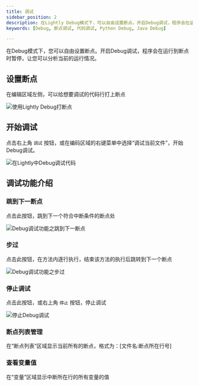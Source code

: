 ```yaml
---
title: 调试
sidebar_position: 2
description: 在Lightly Debug模式下，可以自由设置断点。开启Debug调试，程序会在运行到断点时暂停，方便分析当前的运行情况。支持Python、Java等语言代码Debug断点调试。
keywords: [Debug, 断点调试, 代码调试, Python Debug, Java Debug]

---
```


<head>
  <title>调试 - Lightly官方文档</title>
</head>

在Debug模式下，您可以自由设置断点。开启Debug调试，程序会在运行到断点时暂停，让您可以分析当前的运行情况。


## 设置断点

在编辑区域左侧，可以给想要调试的代码行打上断点

![使用Lightly Debug打断点](https://static01.teamcode.com/docs/202205120018883.png)



## 开始调试

点击右上角 <code>调试</code> 按钮，或在编码区域的右键菜单中选择“调试当前文件”，开始Debug调试。

![在Lightly中Debug调试代码](https://static01.teamcode.com/docs/202205120021196.png)


## 调试功能介绍

### 跳到下一断点

点击此按钮，跳到下一个符合中断条件的断点处

![Debug调试功能之跳到下一断点](https://static01.teamcode.com/docs/202205120026496.png)

### 步过

点击此按钮，在方法内逐行执行，结束该方法的执行后跳转到下一个断点

![Debug调试功能之步过](https://static01.teamcode.com/docs/202205120028879.png)

### 停止调试

点击此按钮，或右上角 <code>停止</code> 按钮，停止调试

![停止Debug调试](https://static01.teamcode.com/docs/202205120029187.png)

### 断点列表管理

在“断点列表”区域显示当前所有的断点，格式为：[文件名:断点所在行号]

### 查看变量值

在“变量”区域显示中断所在行的所有变量的值